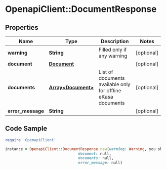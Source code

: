 # OpenapiClient::DocumentResponse

## Properties

Name | Type | Description | Notes
------------ | ------------- | ------------- | -------------
**warning** | **String** | Filled only if any warning | [optional] 
**document** | [**Document**](Document.md) |  | [optional] 
**documents** | [**Array&lt;Document&gt;**](Document.md) | List of documents available only for offline eKasa documents | [optional] 
**error_message** | **String** |  | [optional] 

## Code Sample

```ruby
require 'OpenapiClient'

instance = OpenapiClient::DocumentResponse.new(warning: Warning, you should solve this, but eKasa works,
                                 document: null,
                                 documents: null,
                                 error_message: null)
```


